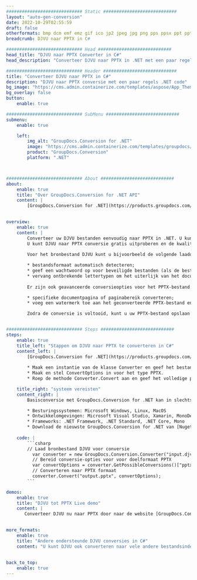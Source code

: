 ```yaml
---
############################# Static ############################
layout: "auto-gen-conversion"
date: 2022-10-29T02:55:59
draft: false
otherformats: bmp dcm emf emz gif ico jp2 jpeg jpg png pps ppsx ppt pptx psb psd svg svgz tga tif tiff webp wmf wmz
breadcrumb: DJVU naar PPTX in C#

############################# Head ############################
head_title: "DJVU naar PPTX Converter in C#"
head_description: "Converteer DJVU naar PPTX in .NET met een paar regels code. Gebruik de GroupDocs Document Conversion API om meer dan 160 bestandsformaten te converteren."

############################# Header ############################
title: "Converteer DJVU naar PPTX in C#"
description: "DJVU naar PPTX conversie met een paar regels .NET code"
bg_image: "https://cms.admin.containerize.com/templates/aspose/App_Themes/V3/images/bg/header1.png"
bg_overlay: false
button:
    enable: true

############################# SubMenu ############################
submenu:
    enable: true

    left:
        img_alt: "GroupDocs.Conversion for .NET"
        image: "https://cms.admin.containerize.com/templates/groupdocs/images/product-logos/90x90-noborder/groupdocs-conversion-net.png"
        product: "GroupDocs.Conversion"
        platform: ".NET"



############################# About ############################
about:
    enable: true
    title: "Over GroupDocs.Conversion for .NET API"
    content: |
        [GroupDocs.Conversion for .NET](https://products.groupdocs.com/conversion/net/) kan worden gebruikt om Microsoft Word, Excel, PowerPoint, PDF, Visio en andere formaten te converteren. GroupDocs.Conversion is een standalone API die geschikt is voor back-end en interne systemen waar hoge prestaties vereist zijn. Het is niet afhankelijk van software zoals Microsoft of Open Office.
    

overview:
    enable: true
    content: |
        Converteer uw DJVU bestanden eenvoudig naar PPTX in .NET. U kunt slechts een paar C# coderegels gebruiken op elk platform naar keuze, zoals - Windows, Linux, macOS.
        U kunt DJVU naar PPTX conversie gratis uitproberen en de kwaliteit van de conversieresultaten evalueren. Naast eenvoudige scenario's voor bestandsconversie kunt u meer geavanceerde opties proberen voor het laden van het bronbestand DJVU en voor het opslaan van het PPTX-uitvoerresultaat. 
        
        Voor het bronbestand DJVU kunt u bijvoorbeeld de volgende laadopties gebruiken:

        * bestandsformaat automatisch detecteren;
        * geef een wachtwoord op voor beveiligde bestanden (als de bestandsindeling dit ondersteunt);
        * vervang ontbrekende lettertypen om het uiterlijk van het document te behouden.
        
        Er zijn ook geavanceerde conversieopties voor het PPTX-bestand:

        * specifieke documentpagina of paginabereik converteren;
        * voeg een watermerk toe aan het geconverteerde PPTX-bestand en nog veel meer.

        Zodra de conversie is voltooid, kunt u uw PPTX-bestand opslaan in het lokale bestandspad of in opslag van derden, zoals FTP, Amazon S3, Google Drive, Dropbox enz. Let op: om DJVU naar {{ te converteren) TO}} er is geen extra software nodig, zoals MS Office, Open Office, Adobe Acrobat Reader enz.


############################# Steps ############################
steps:
    enable: true
    title_left: "Stappen om DJVU naar PPTX te converteren in C#"
    content_left: |
        [GroupDocs.Conversion for .NET](https://products.groupdocs.com/conversion/net/) maakt het gemakkelijk voor ontwikkelaars om een ​​DJVU bestand naar PPTX te converteren met een paar regels code.
        
        * Maak een instantie van de klasse Converter en geef het bestand DJVU het volledige pad
        * Maak en stel ConvertOptions in voor het type PPTX.
        * Roep de methode Converter.Convert aan en geef het volledige pad en formaat (PPTX) door als parameter

    title_right: "systeem vereisten"
    content_right: |
        Basisconversie met GroupDocs.Conversion for .NET kan in slechts een paar eenvoudige stappen worden gedaan. Onze API's worden ondersteund op alle belangrijke platforms en besturingssystemen. Voordat u de onderstaande code uitvoert, moet u ervoor zorgen dat de volgende vereisten op uw systeem zijn geïnstalleerd.

        * Besturingssystemen: Microsoft Windows, Linux, MacOS
        * Ontwikkelomgevingen: Microsoft Visual Studio, Xamarin, MonoDevelop
        * Frameworks: .NET Framework, .NET Standard, .NET Core, Mono
        * Download de nieuwste GroupDocs.Conversion for .NET van [Nuget](https://www.nuget.org/packages/groupdocs.conversion)
         
    code: |
        ```csharp    
        // Laad bronbestand DJVU voor conversie
          var converter = new GroupDocs.Conversion.Converter("input.djvu");
          // Bereid conversie-opties voor voor doelformaat PPTX
          var convertOptions = converter.GetPossibleConversions()["pptx"].ConvertOptions;
          // Converteren naar PPTX formaat
          converter.Convert("output.pptx", convertOptions);
        ```

demos:
    enable: true
    title: "DJVU tot PPTX Live demo"
    content: |
       Converteer DJVU nu naar PPTX door naar de website [GroupDocs.Conversion App](https://products.groupdocs.app/conversion/family) te gaan. Online demo heeft de volgende voordelen:
          

more_formats:
    enable: true
    title: "Andere ondersteunde DJVU conversies in C#"
    content: "U kunt DJVU ook converteren naar vele andere bestandsindelingen. Zie de lijst hieronder."
       
       
back_to_top:
    enable: true
---
```

